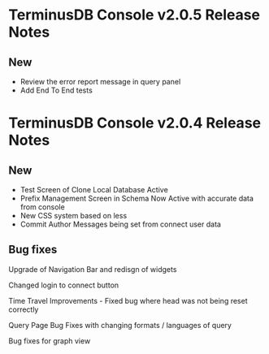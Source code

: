 # TerminusDB Console v2.0.5 Release Notes

## New

* Review the error report message in query panel
* Add End To End tests


# TerminusDB Console v2.0.4 Release Notes

## New
* Test Screen of Clone Local Database Active
* Prefix Management Screen in Schema Now Active with accurate data from console
* New CSS system based on less
* Commit Author Messages being set from connect user data


## Bug fixes

Upgrade of Navigation Bar and redisgn of widgets 

Changed login to connect button

Time Travel Improvements - Fixed bug where head was not being reset correctly

Query Page Bug Fixes with changing formats / languages of query 

Bug fixes for graph view



